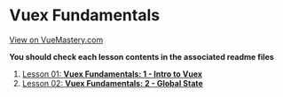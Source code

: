 # Vuex Fundamentals
[View on VueMastery.com](https://vuemastery.com/courses/vuex-fundamentals)

**You should check each lesson contents in the associated readme files**

1. [Lesson 01: **Vuex Fundamentals: 1 - Intro to Vuex**](https://player.vimeo.com/video/515894346?autoplay=1&app_id=122963)
2. [Lesson 02: **Vuex Fundamentals: 2 - Global State**](https://player.vimeo.com/video/529759116?autoplay=1&app_id=122963)
